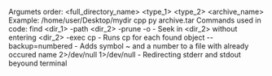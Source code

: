 Argumets order: <full_directory_name> <type_1> <type_2> <archive_name>
Example: /home/user/Desktop/mydir cpp py archive.tar
Commands used in code:
find <dir_1> -path <dir_2> -prune -o - Seek in <dir_2> without entering <dir_2>
-exec cp - Runs cp for each found object
--backup=numbered - Adds symbol ~ and a number to a file with already occured name
2>/dev/null 1>/dev/null - Redirecting stderr and stdout beyound terminal

